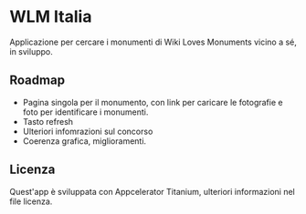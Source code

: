 # WLM Italia
Applicazione per cercare i monumenti di Wiki Loves Monuments vicino a sé, in sviluppo.

## Roadmap
* Pagina singola per il monumento, con link per caricare le fotografie e foto per identificare i monumenti.
* Tasto refresh
* Ulteriori infomrazioni sul concorso
* Coerenza grafica, miglioramenti.

## Licenza
Quest'app è sviluppata con Appcelerator Titanium, ulteriori informazioni nel file licenza.
